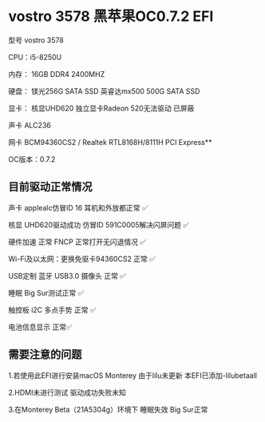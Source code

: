 # vostro 3578 黑苹果OC0.7.2 EFI

型号 vostro 3578

CPU：i5-8250U

内存： 16GB DDR4 2400MHZ

硬盘： 镁光256G SATA SSD
            英睿达mx500 500G SATA SSD

显卡： 核显UHD620
独立显卡Radeon 520无法驱动 已屏蔽

声卡 ALC236

网卡 BCM94360CS2 / Realtek RTL8168H/8111H PCI Express**

OC版本：0.7.2

## 目前驱动正常情况

声卡 applealc仿冒ID 16 耳机和外放都正常 ✅

核显 UHD620驱动成功 仿冒ID 591C0005解决闪屏问题 ✅

硬件加速 正常 FNCP 正常打开无闪退情况 ✅

Wi-Fi及以太网：更换免驱卡94360CS2 正常 ✅

USB定制 蓝牙 USB3.0 摄像头 正常 ✅

睡眠 Big Sur测试正常 ✅

触控板 i2C 多点手势 正常 ✅

电池信息显示 正常✅

## 需要注意的问题

1.若使用此EFI进行安装macOS Monterey 由于lilu未更新 本EFI已添加-lilubetaall

2.HDMI未进行测试 驱动成功失败未知

3.在Monterey Beta（21A5304g）环境下 睡眠失效 Big Sur正常

